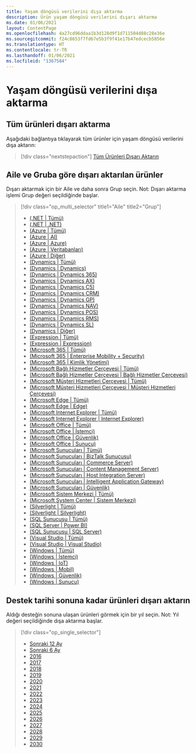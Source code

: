 ```yaml
---
title: Yaşam döngüsü verilerini dışa aktarma
description: Ürün yaşam döngüsü verilerini dışarı aktarma
ms.date: 01/06/2021
layout: ContentPage
ms.openlocfilehash: 4a27cd96ddaa1b3d128d9f1d711504d88c28e36e
ms.sourcegitcommit: f24c8653f7fd67e5b3f9f41e17b47edcecb5856e
ms.translationtype: HT
ms.contentlocale: tr-TR
ms.lasthandoff: 01/06/2021
ms.locfileid: "1367584"
---
```

# <a name="lifecycle-data-export"></a>Yaşam döngüsü verilerini dışa aktarma

## <a name="export-all-products"></a>Tüm ürünleri dışarı aktarma
Aşağıdaki bağlantıya tıklayarak tüm ürünler için yaşam döngüsü verilerini dışa aktarın:

> [!div class="nextstepaction"]
> [Tüm Ürünleri Dışarı Aktarın](https://app-omaha-prod.azurewebsites.net/api/PublishedListings/Export)

## <a name="export-products-by-family-and-group"></a>Aile ve Gruba göre dışarı aktarılan ürünler
Dışarı aktarmak için bir Aile ve daha sonra Grup seçin. Not: Dışarı aktarma işlemi Grup değeri seçildiğinde başlar. 

> [!div class="op_multi_selector" title1="Aile" title2="Grup"]
> - [(.NET | Tümü)](https://app-omaha-prod.azurewebsites.net/api/PublishedListings/Export(family='.NET'))
> - [(.NET | .NET)](https://app-omaha-prod.azurewebsites.net/api/PublishedListings/Export(family='.NET',group='.NET'))
> - [(Azure | Tümü)](https://app-omaha-prod.azurewebsites.net/api/PublishedListings/Export(family='Azure'))
> - [(Azure | AI)](https://app-omaha-prod.azurewebsites.net/api/PublishedListings/Export(family='Azure',group='AI'))
> - [(Azure | Azure)](https://app-omaha-prod.azurewebsites.net/api/PublishedListings/Export(family='Azure',group='Azure'))
> - [(Azure | Veritabanları)](https://app-omaha-prod.azurewebsites.net/api/PublishedListings/Export(family='Azure',group='Databases'))
> - [(Azure | Diğer)](https://app-omaha-prod.azurewebsites.net/api/PublishedListings/Export(family='Azure',group='Other'))
> - [(Dynamics | Tümü)](https://app-omaha-prod.azurewebsites.net/api/PublishedListings/Export(family='Dynamics'))
> - [(Dynamics | Dynamics)](https://app-omaha-prod.azurewebsites.net/api/PublishedListings/Export(family='Dynamics',group='Dynamics'))
> - [(Dynamics | Dynamics  365)](https://app-omaha-prod.azurewebsites.net/api/PublishedListings/Export(family='Dynamics',group='Dynamics%20365'))
> - [(Dynamics | Dynamics AX)](https://app-omaha-prod.azurewebsites.net/api/PublishedListings/Export(family='Dynamics',group='Dynamics%20AX'))
> - [(Dynamics | Dynamics C5)](https://app-omaha-prod.azurewebsites.net/api/PublishedListings/Export(family='Dynamics',group='Dynamics%20C5'))
> - [(Dynamics | Dynamics CRM)](https://app-omaha-prod.azurewebsites.net/api/PublishedListings/Export(family='Dynamics',group='Dynamics%20CRM'))
> - [(Dynamics | Dynamics GP)](https://app-omaha-prod.azurewebsites.net/api/PublishedListings/Export(family='Dynamics',group='Dynamics%20GP'))
> - [(Dynamics | Dynamics NAV)](https://app-omaha-prod.azurewebsites.net/api/PublishedListings/Export(family='Dynamics',group='Dynamics%20NAV'))
> - [(Dynamics | Dynamics POS)](https://app-omaha-prod.azurewebsites.net/api/PublishedListings/Export(family='Dynamics',group='Dynamics%20POS'))
> - [(Dynamics | Dynamics RMS)](https://app-omaha-prod.azurewebsites.net/api/PublishedListings/Export(family='Dynamics',group='Dynamics%20RMS'))
> - [(Dynamics | Dynamics SL)](https://app-omaha-prod.azurewebsites.net/api/PublishedListings/Export(family='Dynamics',group='Dynamics%20SL'))
> - [(Dynamics | Diğer)](https://app-omaha-prod.azurewebsites.net/api/PublishedListings/Export(family='Dynamics',group='Other'))
> - [(Expression | Tümü)](https://app-omaha-prod.azurewebsites.net/api/PublishedListings/Export(family='Expression'))
> - [(Expression | Expression)](https://app-omaha-prod.azurewebsites.net/api/PublishedListings/Export(family='Expression',group='Expression'))
> - [(Microsoft 365 | Tümü)](https://app-omaha-prod.azurewebsites.net/api/PublishedListings/Export(family='Microsoft%20365'))
> - [(Microsoft 365 | Enterprise Mobility + Security)](https://app-omaha-prod.azurewebsites.net/api/PublishedListings/Export(family='Microsoft%20365',group='Enterprise%20Mobility%20%2B%20Security'))
> - [(Microsoft 365 | Kimlik Yönetimi)](https://app-omaha-prod.azurewebsites.net/api/PublishedListings/Export(family='Microsoft%20365',group='Identity%20Management'))
> - [(Microsoft Bağlı Hizmetler Çerçevesi | Tümü)](https://app-omaha-prod.azurewebsites.net/api/PublishedListings/Export(family='Microsoft%20Connected%20Services%20Framework'))
> - [(Microsoft Bağlı Hizmetler Çerçevesi | Bağlı Hizmetler Çerçevesi)](https://app-omaha-prod.azurewebsites.net/api/PublishedListings/Export(family='Microsoft%20Connected%20Services%20Framework',group='Connected%20Services%20Framework'))
> - [(Microsoft Müşteri Hizmetleri Çerçevesi | Tümü)](https://app-omaha-prod.azurewebsites.net/api/PublishedListings/Export(family='Microsoft%20Customer%20Care%20Framework'))
> - [(Microsoft Müşteri Hizmetleri Çerçevesi | Müşteri Hizmetleri Çerçevesi)](https://app-omaha-prod.azurewebsites.net/api/PublishedListings/Export(family='Microsoft%20Customer%20Care%20Framework',group='Customer%20Care%20Framework'))
> - [(Microsoft Edge | Tümü)](https://app-omaha-prod.azurewebsites.net/api/PublishedListings/Export(family='Microsoft%20Edge'))
> - [(Microsoft Edge | Edge)](https://app-omaha-prod.azurewebsites.net/api/PublishedListings/Export(family='Microsoft%20Edge',group='Edge'))
> - [(Microsoft Internet Explorer | Tümü)](https://app-omaha-prod.azurewebsites.net/api/PublishedListings/Export(family='Microsoft%20Internet%20Explorer'))
> - [(Microsoft Internet Explorer | Internet Explorer)](https://app-omaha-prod.azurewebsites.net/api/PublishedListings/Export(family='Microsoft%20Internet%20Explorer',group='Internet%20Explorer'))
> - [(Microsoft Office | Tümü)](https://app-omaha-prod.azurewebsites.net/api/PublishedListings/Export(family='Microsoft%20Office'))
> - [(Microsoft Office | İstemci)](https://app-omaha-prod.azurewebsites.net/api/PublishedListings/Export(family='Microsoft%20Office',group='Client'))
> - [(Microsoft Office | Güvenlik)](https://app-omaha-prod.azurewebsites.net/api/PublishedListings/Export(family='Microsoft%20Office',group='Security'))
> - [(Microsoft Office | Sunucu)](https://app-omaha-prod.azurewebsites.net/api/PublishedListings/Export(family='Microsoft%20Office',group='Server'))
> - [(Microsoft Sunucuları | Tümü)](https://app-omaha-prod.azurewebsites.net/api/PublishedListings/Export(family='Microsoft%20Servers'))
> - [(Microsoft Sunucuları | BizTalk Sunucusu)](https://app-omaha-prod.azurewebsites.net/api/PublishedListings/Export(family='Microsoft%20Servers',group='BizTalk%20Server'))
> - [(Microsoft Sunucuları | Commerce Server)](https://app-omaha-prod.azurewebsites.net/api/PublishedListings/Export(family='Microsoft%20Servers',group='Commerce%20Server'))
> - [(Microsoft Sunucuları | Content Management Server)](https://app-omaha-prod.azurewebsites.net/api/PublishedListings/Export(family='Microsoft%20Servers',group='Content%20Management%20Server'))
> - [(Microsoft Sunucuları | Host Integration Server)](https://app-omaha-prod.azurewebsites.net/api/PublishedListings/Export(family='Microsoft%20Servers',group='Host%20Integration%20Server'))
> - [(Microsoft Sunucuları | Intelligent Application Gateway)](https://app-omaha-prod.azurewebsites.net/api/PublishedListings/Export(family='Microsoft%20Servers',group='Intelligent%20Application%20Gateway'))
> - [(Microsoft Sunucuları | Güvenlik)](https://app-omaha-prod.azurewebsites.net/api/PublishedListings/Export(family='Microsoft%20Servers',group='Security'))
> - [(Microsoft Sistem Merkezi | Tümü)](https://app-omaha-prod.azurewebsites.net/api/PublishedListings/Export(family='Microsoft%20System%20Center'))
> - [(Microsoft System Center | Sistem Merkezi)](https://app-omaha-prod.azurewebsites.net/api/PublishedListings/Export(family='Microsoft%20System%20Center',group='System%20Center'))
> - [(Silverlight | Tümü)](https://app-omaha-prod.azurewebsites.net/api/PublishedListings/Export(family='Silverlight'))
> - [(Silverlight | Silverlight)](https://app-omaha-prod.azurewebsites.net/api/PublishedListings/Export(family='Silverlight',group='Silverlight'))
> - [(SQL Sunucusu | Tümü)](https://app-omaha-prod.azurewebsites.net/api/PublishedListings/Export(family='SQL%20Server'))
> - [(SQL Server | Power BI)](https://app-omaha-prod.azurewebsites.net/api/PublishedListings/Export(family='SQL%20Server',group='Power%20BI'))
> - [(SQL Sunucusu | SQL Server)](https://app-omaha-prod.azurewebsites.net/api/PublishedListings/Export(family='SQL%20Server',group='SQL%20Server'))
> - [(Visual Studio | Tümü)](https://app-omaha-prod.azurewebsites.net/api/PublishedListings/Export(family='Visual%20Studio'))
> - [(Visual Studio | Visual Studio)](https://app-omaha-prod.azurewebsites.net/api/PublishedListings/Export(family='Visual%20Studio',group='Visual%20Studio'))
> - [(Windows | Tümü)](https://app-omaha-prod.azurewebsites.net/api/PublishedListings/Export(family='Windows'))
> - [(Windows | İstemci)](https://app-omaha-prod.azurewebsites.net/api/PublishedListings/Export(family='Windows',group='Client'))
> - [(Windows | IoT)](https://app-omaha-prod.azurewebsites.net/api/PublishedListings/Export(family='Windows',group='IoT'))
> - [(Windows | Mobil)](https://app-omaha-prod.azurewebsites.net/api/PublishedListings/Export(family='Windows',group='Mobile'))
> - [(Windows | Güvenlik)](https://app-omaha-prod.azurewebsites.net/api/PublishedListings/Export(family='Windows',group='Security'))
> - [(Windows | Sunucu)](https://app-omaha-prod.azurewebsites.net/api/PublishedListings/Export(family='Windows',group='Server'))

## <a name="export-products-by-end-of-support-date"></a>Destek tarihi sonuna kadar ürünleri dışarı aktarın
Aldığı desteğin sonuna ulaşan ürünleri görmek için bir yıl seçin. Not: Yıl değeri seçildiğinde dışa aktarma başlar.

> [!div class="op_single_selector"]
> - [Sonraki 12 Ay](https://app-omaha-prod.azurewebsites.net/api/PublishedListings/Export(endOfSupportMonths=12))
> - [Sonraki 6 Ay](https://app-omaha-prod.azurewebsites.net/api/PublishedListings/Export(endOfSupportMonths=6))
> - [2016](https://app-omaha-prod.azurewebsites.net/api/PublishedListings/Export(endOfSupportYear=2016))
> - [2017](https://app-omaha-prod.azurewebsites.net/api/PublishedListings/Export(endOfSupportYear=2017))
> - [2018](https://app-omaha-prod.azurewebsites.net/api/PublishedListings/Export(endOfSupportYear=2018))
> - [2019](https://app-omaha-prod.azurewebsites.net/api/PublishedListings/Export(endOfSupportYear=2019))
> - [2020](https://app-omaha-prod.azurewebsites.net/api/PublishedListings/Export(endOfSupportYear=2020))
> - [2021](https://app-omaha-prod.azurewebsites.net/api/PublishedListings/Export(endOfSupportYear=2021))
> - [2022](https://app-omaha-prod.azurewebsites.net/api/PublishedListings/Export(endOfSupportYear=2022))
> - [2023](https://app-omaha-prod.azurewebsites.net/api/PublishedListings/Export(endOfSupportYear=2023))
> - [2024](https://app-omaha-prod.azurewebsites.net/api/PublishedListings/Export(endOfSupportYear=2024))
> - [2025](https://app-omaha-prod.azurewebsites.net/api/PublishedListings/Export(endOfSupportYear=2025))
> - [2026](https://app-omaha-prod.azurewebsites.net/api/PublishedListings/Export(endOfSupportYear=2026))
> - [2027](https://app-omaha-prod.azurewebsites.net/api/PublishedListings/Export(endOfSupportYear=2027))
> - [2028](https://app-omaha-prod.azurewebsites.net/api/PublishedListings/Export(endOfSupportYear=2028))
> - [2029](https://app-omaha-prod.azurewebsites.net/api/PublishedListings/Export(endOfSupportYear=2029))
> - [2030](https://app-omaha-prod.azurewebsites.net/api/PublishedListings/Export(endOfSupportYear=2030))
